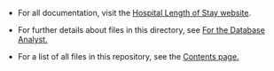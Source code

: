 * For all documentation, visit the [Hospital Length of Stay website](https://microsoft.github.io/r-server-hospital-length-of-stay/).

* For further details about files in this directory, see  [For the Database Analyst.](https://microsoft.github.io/r-server-hospital-length-of-stay/dba.html)

* For a list of all files in this repository, see the [Contents page.](https://microsoft.github.io/r-server-hospital-length-of-stay/contents.html)